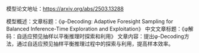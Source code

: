 模型论文地址：https://arxiv.org/abs/2503.13288

模型概述：文章标题：《φ-Decoding: Adaptive Foresight Sampling for Balanced Inference-Time Exploration and Exploitation》
中文文章标题：《φ解码：自适应预见抽样以平衡推理时探索和利用》
文章内容：提出φ-Decoding方法，通过自适应预见抽样平衡推理过程中的探索与利用，提高样本效率。
